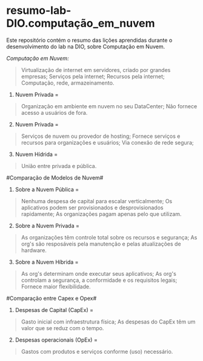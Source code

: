 # resumo-lab-DIO.computação_em_nuvem
Este repositório contém o resumo das lições aprendidas durante o desenvolvimento do lab na DIO, sobre Computação em Nuvem.

*Computação em Nuvem:*
> Virtualização de internet em servidores, criado por grandes empresas;
> Serviços pela internet;
> Recursos pela internet;
> Computação, rede, armazeinamento.

1. Nuvem Privada =
> Organização em ambiente em nuvem no seu DataCenter;
> Não fornece acesso a usuários de fora.

2. Nuvem Privada =
> Serviços de nuvem ou provedor de hosting;
> Fornece serviços e recursos para organizações e usuários;
> Via conexão de rede segura;

3. Nuvem Hídrida =
> União entre privada e pública.

#Comparação de Modelos de Nuvem#

1. Sobre a Nuvem Pública =
> Nenhuma despesa de capital para escalar verticalmente;
> Os aplicativos podem ser provisionados e desprovisionados rapidamente;
> As organizações pagam apenas pelo que utilizam.

2. Sobre a Nuvem Privada =
> As organizações têm controle total sobre os recursos e segurança;
> As org's são resposáveis pela manutenção e pelas atualizações de hardware.

3. Sobre a Nuvem Híbrida =
> As org's determinam onde executar seus aplicativos;
> As org's controlam a segurança, a conformidade e os requisitos legais;
> Fornece maior flexibilidade.

#Comparação entre Capex e Opex#

1. Despesas de Capital (CapEx) =
> Gasto inicial com infraestrutura física;
> As despesas do CapEx têm um valor que se reduz com o tempo.

2. Despesas operacionais (OpEx) =
> Gastos com produtos e serviços conforme (uso) necessário.

